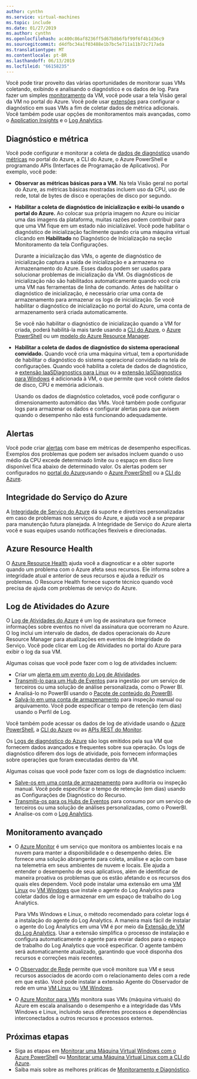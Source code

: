 ```yaml
---
author: cynthn
ms.service: virtual-machines
ms.topic: include
ms.date: 01/27/2019
ms.author: cynthn
ms.openlocfilehash: ac400c86af8236ff5d67b8b6fbf99f6f4b1d36c9
ms.sourcegitcommit: d4dfbc34a1f03488e1b7bc5e711a11b72c717ada
ms.translationtype: MT
ms.contentlocale: pt-BR
ms.lasthandoff: 06/13/2019
ms.locfileid: "66158235"
---
```

Você pode tirar proveito das várias oportunidades de monitorar suas VMs coletando, exibindo e analisando o diagnóstico e os dados de log. Para fazer um simples [monitoramento](../articles/azure-monitor/overview.md) da VM, você pode usar a tela Visão geral da VM no portal do Azure. Você pode usar [extensões](../articles/virtual-machines/windows/extensions-features.md) para configurar o diagnóstico em suas VMs a fim de coletar dados de métrica adicionais. Você também pode usar opções de monitoramentos mais avançadas, como o [Application Insights](../articles/azure-monitor/app/app-insights-overview.md) e o [Log Analytics](../articles/azure-monitor/log-query/log-query-overview.md).

## <a name="diagnostics-and-metrics"></a>Diagnóstico e métrica 

Você pode configurar e monitorar a coleta de [dados de diagnóstico](https://docs.microsoft.com/cli/azure/vm/diagnostics) usando [métricas](../articles/monitoring-and-diagnostics/monitoring-overview-metrics.md) no portal do Azure, a CLI do Azure, o Azure PowerShell e programando APIs (Interfaces de Programação de Aplicativos). Por exemplo, você pode:

- **Observar as métricas básicas para a VM.** Na tela Visão geral no portal do Azure, as métricas básicas mostradas incluem uso da CPU, uso de rede, total de bytes de disco e operações de disco por segundo.

- **Habilitar a coleta de diagnóstico de inicialização e exibi-lo usando o portal do Azure.** Ao colocar sua própria imagem no Azure ou iniciar uma das imagens da plataforma, muitas razões podem contribuir para que uma VM fique em um estado não inicializável. Você pode habilitar o diagnóstico de inicialização facilmente quando cria uma máquina virtual clicando em **Habilitado** no Diagnóstico de Inicialização na seção Monitoramento da tela Configurações.

    Durante a inicialização das VMs, o agente de diagnóstico de inicialização captura a saída de inicialização e a armazena no Armazenamento do Azure. Esses dados podem ser usados para solucionar problemas de inicialização da VM. Os diagnósticos de inicialização não são habilitados automaticamente quando você cria uma VM nas ferramentas de linha de comando. Antes de habilitar o diagnóstico de inicialização, é necessário criar uma conta de armazenamento para armazenar os logs de inicialização. Se você habilitar o diagnóstico de inicialização no portal do Azure, uma conta de armazenamento será criada automaticamente.

    Se você não habilitar o diagnóstico de inicialização quando a VM for criada, poderá habilitá-la mais tarde usando a [CLI do Azure](https://docs.microsoft.com/cli/azure/vm/boot-diagnostics), o [Azure PowerShell](https://docs.microsoft.com/powershell/module/az.compute/set-azvmbootdiagnostic) ou um [modelo do Azure Resource Manager](../articles/virtual-machines/windows/extensions-diagnostics-template.md).

- **Habilitar a coleta de dados de diagnóstico do sistema operacional convidado.** Quando você cria uma máquina virtual, tem a oportunidade de habilitar o diagnóstico do sistema operacional convidado na tela de configurações. Quando você habilita a coleta de dados de diagnóstico, a [extensão IaaSDiagnostics para Linux](../articles/virtual-machines/linux/diagnostic-extension.md) ou a [extensão IaSDiagnostics para Windows](../articles/virtual-machines/windows/ps-extensions-diagnostics.md) é adicionada à VM, o que permite que você colete dados de disco, CPU e memória adicionais.

    Usando os dados de diagnóstico coletados, você pode configurar o dimensionamento automático das VMs. Você também pode configurar logs para armazenar os dados e configurar alertas para que avisem quando o desempenho não está funcionando adequadamente.

## <a name="alerts"></a>Alertas

Você pode criar [alertas](../articles/azure-monitor/platform/alerts-overview.md) com base em métricas de desempenho específicas. Exemplos dos problemas que podem ser avisados incluem quando o uso médio da CPU excede determinado limite ou o espaço em disco livre disponível fica abaixo de determinado valor. Os alertas podem ser configurados no [portal do Azure](../articles/azure-monitor/platform/alerts-classic-portal.md)usando o [Azure PowerShell](../articles/azure-monitor/platform/alerts-classic-portal.md#with-powershell) ou a [CLI do Azure](../articles/azure-monitor/platform/alerts-classic-portal.md#with-azure-cli).

## <a name="azure-service-health"></a>Integridade do Serviço do Azure

A [Integridade de Serviço do Azure](../articles/service-health/service-health-overview.md) dá suporte e diretrizes personalizadas em caso de problemas nos serviços do Azure, e ajuda você a se preparar para manutenção futura planejada. A Integridade de Serviço do Azure alerta você e suas equipes usando notificações flexíveis e direcionadas.

## <a name="azure-resource-health"></a>Azure Resource Health

O [Azure Resource Health](../articles/service-health/resource-health-overview.md) ajuda você a diagnosticar e a obter suporte quando um problema com o Azure afeta seus recursos. Ele informa sobre a integridade atual e anterior de seus recursos e ajuda a reduzir os problemas. O Resource Health fornece suporte técnico quando você precisa de ajuda com problemas de serviço do Azure.

## <a name="azure-activity-log"></a>Log de Atividades do Azure

O [Log de Atividades do Azure](../articles/azure-monitor/platform/activity-logs-overview.md) é um log de assinatura que fornece informações sobre eventos no nível da assinatura que ocorreram no Azure. O log inclui um intervalo de dados, de dados operacionais do Azure Resource Manager para atualizações em eventos de Integridade do Serviço. Você pode clicar em Log de Atividades no portal do Azure para exibir o log da sua VM.

Algumas coisas que você pode fazer com o log de atividades incluem:

- Criar um [alerta em um evento do Log de Atividades](../articles/azure-monitor/platform/activity-logs-overview.md).
- [Transmiti-lo para um Hub de Eventos](../articles/azure-monitor/platform/activity-logs-stream-event-hubs.md) para ingestão por um serviço de terceiros ou uma solução de análise personalizada, como o Power BI.
- Analisá-lo no PowerBI usando o [Pacote de conteúdo do PowerBI](https://powerbi.microsoft.com/documentation/powerbi-content-pack-azure-audit-logs/).
- [Salvá-lo em uma conta de armazenamento](../articles/azure-monitor/platform/archive-activity-log.md) para inspeção manual ou arquivamento. Você pode especificar o tempo de retenção (em dias) usando o Perfil de Log.

Você também pode acessar os dados de log de atividade usando o [Azure PowerShell](https://docs.microsoft.com/powershell/module/azurerm.insights/), a [CLI do Azure](https://docs.microsoft.com/cli/azure/monitor) ou as [APIs REST do Monitor](https://docs.microsoft.com/rest/api/monitor/).

Os [Logs de diagnóstico do Azure](../articles/azure-monitor/platform/diagnostic-logs-overview.md) são logs emitidos pela sua VM que fornecem dados avançados e frequentes sobre sua operação. Os logs de diagnóstico diferem dos logs de atividade, pois fornecem informações sobre operações que foram executadas dentro da VM.

Algumas coisas que você pode fazer com os logs de diagnóstico incluem:

- [Salve-os em uma conta de armazenamento](../articles/azure-monitor/platform/archive-diagnostic-logs.md) para auditoria ou inspeção manual. Você pode especificar o tempo de retenção (em dias) usando as Configurações de Diagnóstico do Recurso.
- [Transmita-os para os Hubs de Eventos](../articles/azure-monitor/platform/diagnostic-logs-stream-event-hubs.md) para consumo por um serviço de terceiros ou uma solução de análises personalizadas, como o PowerBI.
- Analise-os com o [Log Analytics](../articles/log-analytics/log-analytics-azure-storage.md).

## <a name="advanced-monitoring"></a>Monitoramento avançado

- O [Azure Monitor](../articles/azure-monitor/overview.md) é um serviço que monitora os ambientes locais e na nuvem para manter a disponibilidade e o desempenho deles. Ele fornece uma solução abrangente para coleta, análise e ação com base na telemetria em seus ambientes de nuvem e locais. Ele ajuda a entender o desempenho de seus aplicativos, além de identificar de maneira proativa os problemas que os estão afetando e os recursos dos quais eles dependem. Você pode instalar uma extensão em uma [VM Linux](../articles/virtual-machines/linux/extensions-oms.md) ou [VM Windows](../articles/virtual-machines/windows/extensions-oms.md) que instale o agente do Log Analytics para coletar dados de log e armazenar em um espaço de trabalho do Log Analytics.

    Para VMs Windows e Linux, o método recomendado para coletar logs é a instalação do agente do Log Analytics. A maneira mais fácil de instalar o agente do Log Analytics em uma VM é por meio da [Extensão de VM do Log Analytics](../articles/log-analytics/log-analytics-azure-vm-extension.md). Usar a extensão simplifica o processo de instalação e configura automaticamente o agente para enviar dados para o espaço de trabalho do Log Analytics que você especificar. O agente também será automaticamente atualizado, garantindo que você disponha dos recursos e correções mais recentes.

- O [Observador de Rede](../articles/network-watcher/network-watcher-monitoring-overview.md) permite que você monitore sua VM e seus recursos associados de acordo com o relacionamento deles com a rede em que estão. Você pode instalar a extensão Agente do Observador de rede em uma [VM Linux](../articles/virtual-machines/linux/extensions-nwa.md) ou [VM Windows](../articles/virtual-machines/windows/extensions-nwa.md).

- O [Azure Monitor para VMs](../articles/azure-monitor/insights/vminsights-overview.md) monitora suas VMs (máquina virtuais) do Azure em escala analisando o desempenho e a integridade das VMs Windows e Linux, incluindo seus diferentes processos e dependências interconectados a outros recursos e processos externos. 

## <a name="next-steps"></a>Próximas etapas
- Siga as etapas em [Monitorar uma Máquina Virtual Windows com o Azure PowerShell](../articles/virtual-machines/windows/tutorial-monitoring.md) ou [Monitorar uma Máquina Virtual Linux com a CLI do Azure](../articles/virtual-machines/linux/tutorial-monitoring.md).
- Saiba mais sobre as melhores práticas de [Monitoramento e Diagnóstico](https://docs.microsoft.com/azure/architecture/best-practices/monitoring).
